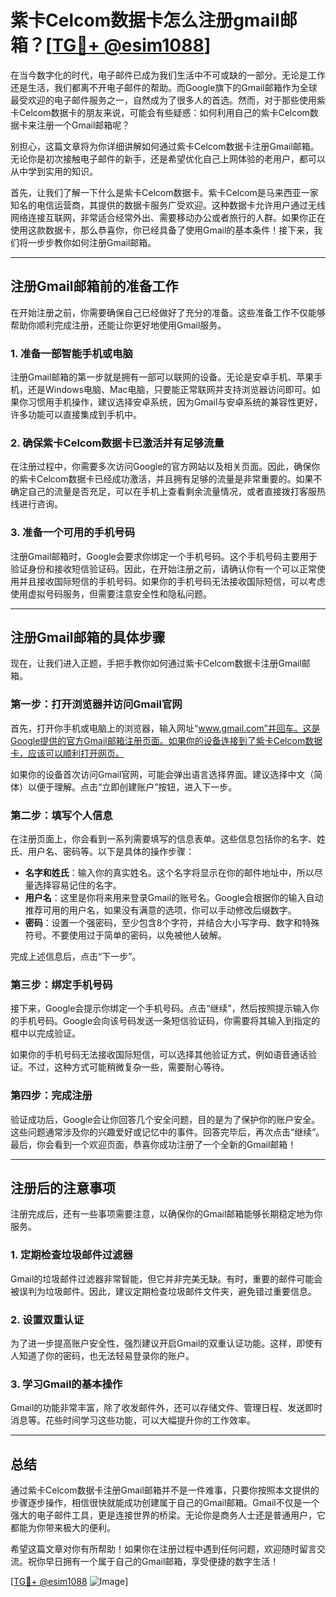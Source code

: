 # 紫卡Celcom数据卡怎么注册gmail邮箱？[[TG💪+ @esim1088](https://t.me/s/esim1088)]

在当今数字化的时代，电子邮件已成为我们生活中不可或缺的一部分。无论是工作还是生活，我们都离不开电子邮件的帮助。而Google旗下的Gmail邮箱作为全球最受欢迎的电子邮件服务之一，自然成为了很多人的首选。然而，对于那些使用紫卡Celcom数据卡的朋友来说，可能会有些疑惑：如何利用自己的紫卡Celcom数据卡来注册一个Gmail邮箱呢？

别担心，这篇文章将为你详细讲解如何通过紫卡Celcom数据卡注册Gmail邮箱。无论你是初次接触电子邮件的新手，还是希望优化自己上网体验的老用户，都可以从中学到实用的知识。

首先，让我们了解一下什么是紫卡Celcom数据卡。紫卡Celcom是马来西亚一家知名的电信运营商，其提供的数据卡服务广受欢迎。这种数据卡允许用户通过无线网络连接互联网，非常适合经常外出、需要移动办公或者旅行的人群。如果你正在使用这款数据卡，那么恭喜你，你已经具备了使用Gmail的基本条件！接下来，我们将一步步教你如何注册Gmail邮箱。

---

## 注册Gmail邮箱前的准备工作

在开始注册之前，你需要确保自己已经做好了充分的准备。这些准备工作不仅能够帮助你顺利完成注册，还能让你更好地使用Gmail服务。

### 1. 准备一部智能手机或电脑

注册Gmail邮箱的第一步就是拥有一部可以联网的设备。无论是安卓手机、苹果手机，还是Windows电脑、Mac电脑，只要能正常联网并支持浏览器访问即可。如果你习惯用手机操作，建议选择安卓系统，因为Gmail与安卓系统的兼容性更好，许多功能可以直接集成到手机中。

### 2. 确保紫卡Celcom数据卡已激活并有足够流量

在注册过程中，你需要多次访问Google的官方网站以及相关页面。因此，确保你的紫卡Celcom数据卡已经成功激活，并且拥有足够的流量是非常重要的。如果不确定自己的流量是否充足，可以在手机上查看剩余流量情况，或者直接拨打客服热线进行咨询。

### 3. 准备一个可用的手机号码

注册Gmail邮箱时，Google会要求你绑定一个手机号码。这个手机号码主要用于验证身份和接收短信验证码。因此，在开始注册之前，请确认你有一个可以正常使用并且接收国际短信的手机号码。如果你的手机号码无法接收国际短信，可以考虑使用虚拟号码服务，但需要注意安全性和隐私问题。

---

## 注册Gmail邮箱的具体步骤

现在，让我们进入正题，手把手教你如何通过紫卡Celcom数据卡注册Gmail邮箱。

### 第一步：打开浏览器并访问Gmail官网

首先，打开你手机或电脑上的浏览器，输入网址“www.gmail.com”并回车。这是Google提供的官方Gmail邮箱注册页面。如果你的设备连接到了紫卡Celcom数据卡，应该可以顺利打开网页。

如果你的设备首次访问Gmail官网，可能会弹出语言选择界面。建议选择中文（简体）以便于理解。点击“立即创建账户”按钮，进入下一步。

### 第二步：填写个人信息

在注册页面上，你会看到一系列需要填写的信息表单。这些信息包括你的名字、姓氏、用户名、密码等。以下是具体的操作步骤：

- **名字和姓氏**：输入你的真实姓名。这个名字将显示在你的邮件地址中，所以尽量选择容易记住的名字。
- **用户名**：这里是你将来用来登录Gmail的账号名。Google会根据你的输入自动推荐可用的用户名，如果没有满意的选项，你可以手动修改后缀数字。
- **密码**：设置一个强密码，至少包含8个字符，并结合大小写字母、数字和特殊符号。不要使用过于简单的密码，以免被他人破解。

完成上述信息后，点击“下一步”。

### 第三步：绑定手机号码

接下来，Google会提示你绑定一个手机号码。点击“继续”，然后按照提示输入你的手机号码。Google会向该号码发送一条短信验证码，你需要将其输入到指定的框中以完成验证。

如果你的手机号码无法接收国际短信，可以选择其他验证方式，例如语音通话验证。不过，这种方式可能稍微复杂一些，需要耐心等待。

### 第四步：完成注册

验证成功后，Google会让你回答几个安全问题，目的是为了保护你的账户安全。这些问题通常涉及你的兴趣爱好或记忆中的事件。回答完毕后，再次点击“继续”。最后，你会看到一个欢迎页面，恭喜你成功注册了一个全新的Gmail邮箱！

---

## 注册后的注意事项

注册完成后，还有一些事项需要注意，以确保你的Gmail邮箱能够长期稳定地为你服务。

### 1. 定期检查垃圾邮件过滤器

Gmail的垃圾邮件过滤器非常智能，但它并非完美无缺。有时，重要的邮件可能会被误判为垃圾邮件。因此，建议定期检查垃圾邮件文件夹，避免错过重要信息。

### 2. 设置双重认证

为了进一步提高账户安全性，强烈建议开启Gmail的双重认证功能。这样，即使有人知道了你的密码，也无法轻易登录你的账户。

### 3. 学习Gmail的基本操作

Gmail的功能非常丰富，除了收发邮件外，还可以存储文件、管理日程、发送即时消息等。花些时间学习这些功能，可以大幅提升你的工作效率。

---

## 总结

通过紫卡Celcom数据卡注册Gmail邮箱并不是一件难事，只要你按照本文提供的步骤逐步操作，相信很快就能成功创建属于自己的Gmail邮箱。Gmail不仅是一个强大的电子邮件工具，更是连接世界的桥梁。无论你是商务人士还是普通用户，它都能为你带来极大的便利。

希望这篇文章对你有所帮助！如果你在注册过程中遇到任何问题，欢迎随时留言交流。祝你早日拥有一个属于自己的Gmail邮箱，享受便捷的数字生活！

[[TG💪+ @esim1088](https://t.me/s/esim1088) ![Image](https://i.postimg.cc/4NQfJmqS/Snipaste-2025-05-13-00-14-12.png)]